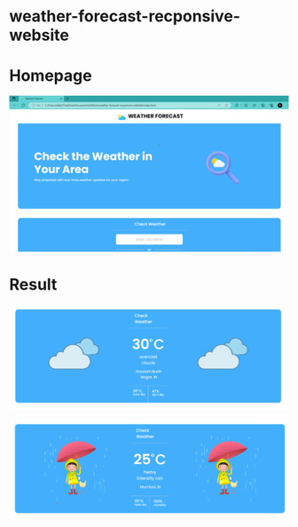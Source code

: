 # weather-forecast-recponsive-website

# Homepage
![img1](output/11.png)

# Result
![img1](output/22.png)

![img1](output/33.png)
